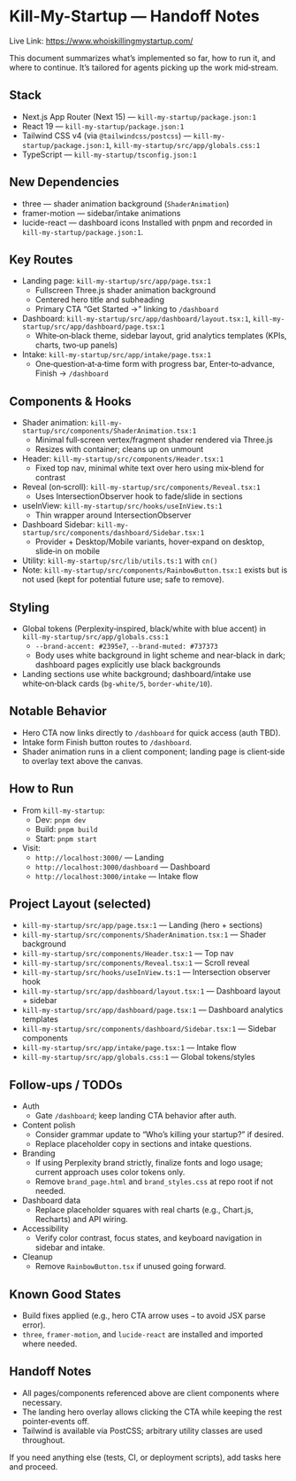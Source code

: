 # Kill-My-Startup — Handoff Notes

Live Link: https://www.whoiskillingmystartup.com/

This document summarizes what’s implemented so far, how to run it, and where to continue. It’s tailored for agents picking up the work mid‑stream.

## Stack
- Next.js App Router (Next 15) — `kill-my-startup/package.json:1`
- React 19 — `kill-my-startup/package.json:1`
- Tailwind CSS v4 (via `@tailwindcss/postcss`) — `kill-my-startup/package.json:1`, `kill-my-startup/src/app/globals.css:1`
- TypeScript — `kill-my-startup/tsconfig.json:1`

## New Dependencies
- three — shader animation background (`ShaderAnimation`)
- framer-motion — sidebar/intake animations
- lucide-react — dashboard icons
Installed with pnpm and recorded in `kill-my-startup/package.json:1`.

## Key Routes
- Landing page: `kill-my-startup/src/app/page.tsx:1`
  - Fullscreen Three.js shader animation background
  - Centered hero title and subheading
  - Primary CTA “Get Started →” linking to `/dashboard`
- Dashboard: `kill-my-startup/src/app/dashboard/layout.tsx:1`, `kill-my-startup/src/app/dashboard/page.tsx:1`
  - White‑on‑black theme, sidebar layout, grid analytics templates (KPIs, charts, two‑up panels)
- Intake: `kill-my-startup/src/app/intake/page.tsx:1`
  - One‑question‑at‑a‑time form with progress bar, Enter‑to‑advance, Finish → `/dashboard`

## Components & Hooks
- Shader animation: `kill-my-startup/src/components/ShaderAnimation.tsx:1`
  - Minimal full‑screen vertex/fragment shader rendered via Three.js
  - Resizes with container; cleans up on unmount
- Header: `kill-my-startup/src/components/Header.tsx:1`
  - Fixed top nav, minimal white text over hero using mix‑blend for contrast
- Reveal (on‑scroll): `kill-my-startup/src/components/Reveal.tsx:1`
  - Uses IntersectionObserver hook to fade/slide in sections
- useInView: `kill-my-startup/src/hooks/useInView.ts:1`
  - Thin wrapper around IntersectionObserver
- Dashboard Sidebar: `kill-my-startup/src/components/dashboard/Sidebar.tsx:1`
  - Provider + Desktop/Mobile variants, hover‑expand on desktop, slide‑in on mobile
- Utility: `kill-my-startup/src/lib/utils.ts:1` with `cn()`
- Note: `kill-my-startup/src/components/RainbowButton.tsx:1` exists but is not used (kept for potential future use; safe to remove).

## Styling
- Global tokens (Perplexity‑inspired, black/white with blue accent) in `kill-my-startup/src/app/globals.css:1`
  - `--brand-accent: #2395e7`, `--brand-muted: #737373`
  - Body uses white background in light scheme and near‑black in dark; dashboard pages explicitly use black backgrounds
- Landing sections use white background; dashboard/intake use white‑on‑black cards (`bg-white/5`, `border-white/10`).

## Notable Behavior
- Hero CTA now links directly to `/dashboard` for quick access (auth TBD).
- Intake form Finish button routes to `/dashboard`.
- Shader animation runs in a client component; landing page is client‑side to overlay text above the canvas.

## How to Run
- From `kill-my-startup`:
  - Dev: `pnpm dev`
  - Build: `pnpm build`
  - Start: `pnpm start`
- Visit:
  - `http://localhost:3000/` — Landing
  - `http://localhost:3000/dashboard` — Dashboard
  - `http://localhost:3000/intake` — Intake flow

## Project Layout (selected)
- `kill-my-startup/src/app/page.tsx:1` — Landing (hero + sections)
- `kill-my-startup/src/components/ShaderAnimation.tsx:1` — Shader background
- `kill-my-startup/src/components/Header.tsx:1` — Top nav
- `kill-my-startup/src/components/Reveal.tsx:1` — Scroll reveal
- `kill-my-startup/src/hooks/useInView.ts:1` — Intersection observer hook
- `kill-my-startup/src/app/dashboard/layout.tsx:1` — Dashboard layout + sidebar
- `kill-my-startup/src/app/dashboard/page.tsx:1` — Dashboard analytics templates
- `kill-my-startup/src/components/dashboard/Sidebar.tsx:1` — Sidebar components
- `kill-my-startup/src/app/intake/page.tsx:1` — Intake flow
- `kill-my-startup/src/app/globals.css:1` — Global tokens/styles

## Follow‑ups / TODOs
- Auth
  - Gate `/dashboard`; keep landing CTA behavior after auth.
- Content polish
  - Consider grammar update to “Who’s killing your startup?” if desired.
  - Replace placeholder copy in sections and intake questions.
- Branding
  - If using Perplexity brand strictly, finalize fonts and logo usage; current approach uses color tokens only.
  - Remove `brand_page.html` and `brand_styles.css` at repo root if not needed.
- Dashboard data
  - Replace placeholder squares with real charts (e.g., Chart.js, Recharts) and API wiring.
- Accessibility
  - Verify color contrast, focus states, and keyboard navigation in sidebar and intake.
- Cleanup
  - Remove `RainbowButton.tsx` if unused going forward.

## Known Good States
- Build fixes applied (e.g., hero CTA arrow uses `→` to avoid JSX parse error).
- `three`, `framer-motion`, and `lucide-react` are installed and imported where needed.

## Handoff Notes
- All pages/components referenced above are client components where necessary.
- The landing hero overlay allows clicking the CTA while keeping the rest pointer‑events off.
- Tailwind is available via PostCSS; arbitrary utility classes are used throughout.

If you need anything else (tests, CI, or deployment scripts), add tasks here and proceed.
